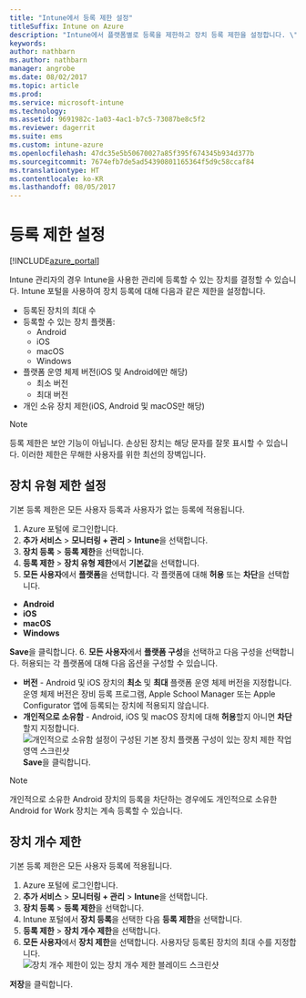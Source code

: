 ```yaml
---
title: "Intune에서 등록 제한 설정"
titleSuffix: Intune on Azure
description: "Intune에서 플랫폼별로 등록을 제한하고 장치 등록 제한을 설정합니다. \""
keywords: 
author: nathbarn
ms.author: nathbarn
manager: angrobe
ms.date: 08/02/2017
ms.topic: article
ms.prod: 
ms.service: microsoft-intune
ms.technology: 
ms.assetid: 9691982c-1a03-4ac1-b7c5-73087be8c5f2
ms.reviewer: dagerrit
ms.suite: ems
ms.custom: intune-azure
ms.openlocfilehash: 47dc35e5b50670027a85f395f674345b934d377b
ms.sourcegitcommit: 7674efb7de5ad54390801165364f5d9c58ccaf84
ms.translationtype: HT
ms.contentlocale: ko-KR
ms.lasthandoff: 08/05/2017
---
```

# <a name="set-enrollment-restrictions"></a>등록 제한 설정

[!INCLUDE[azure_portal](./includes/azure_portal.md)]

Intune 관리자의 경우 Intune을 사용한 관리에 등록할 수 있는 장치를 결정할 수 있습니다. Intune 포털을 사용하여 장치 등록에 대해 다음과 같은 제한을 설정합니다.

- 등록된 장치의 최대 수
- 등록할 수 있는 장치 플랫폼:
  - Android
  - iOS
  - macOS
  - Windows
- 플랫폼 운영 체제 버전(iOS 및 Android에만 해당)
  - 최소 버전
  - 최대 버전
- 개인 소유 장치 제한(iOS, Android 및 macOS만 해당)

>[!NOTE]
>등록 제한은 보안 기능이 아닙니다. 손상된 장치는 해당 문자를 잘못 표시할 수 있습니다. 이러한 제한은 무해한 사용자를 위한 최선의 장벽입니다.

## <a name="set-device-type-restrictions"></a>장치 유형 제한 설정
기본 등록 제한은 모든 사용자 등록과 사용자가 없는 등록에 적용됩니다.
1. Azure 포털에 로그인합니다.
2. **추가 서비스** > **모니터링 + 관리** > **Intune**을 선택합니다.
3. **장치 등록** > **등록 제한**을 선택합니다.
4. **등록 제한** > **장치 유형 제한**에서 **기본값**을 선택합니다.
5. **모든 사용자**에서 **플랫폼**을 선택합니다. 각 플랫폼에 대해 **허용** 또는 **차단**을 선택합니다.
  - **Android**
  - **iOS**
  - **macOS**
  - **Windows**

  **Save**을 클릭합니다.
6. **모든 사용자**에서 **플랫폼 구성**을 선택하고 다음 구성을 선택합니다. 허용되는 각 플랫폼에 대해 다음 옵션을 구성할 수 있습니다.
  - **버전** - Android 및 iOS 장치의 **최소** 및 **최대** 플랫폼 운영 체제 버전을 지정합니다. 운영 체제 버전은 장비 등록 프로그램, Apple School Manager 또는 Apple Configurator 앱에 등록되는 장치에 적용되지 않습니다.
  - **개인적으로 소유함** - Android, iOS 및 macOS 장치에 대해 **허용**할지 아니면 **차단**할지 지정합니다.
  ![개인적으로 소유함 설정이 구성된 기본 장치 플랫폼 구성이 있는 장치 제한 작업 영역 스크린샷](media/device-restrictions-platform-configurations.png)
  **Save**을 클릭합니다.

>[!NOTE]
>개인적으로 소유한 Android 장치의 등록을 차단하는 경우에도 개인적으로 소유한 Android for Work 장치는 계속 등록할 수 있습니다.

## <a name="set-device-limit-restrictions"></a>장치 개수 제한
기본 등록 제한은 모든 사용자 등록에 적용됩니다.
1. Azure 포털에 로그인합니다.
2. **추가 서비스** > **모니터링 + 관리** > **Intune**을 선택합니다.
3. **장치 등록** > **등록 제한**을 선택합니다.
4. Intune 포털에서 **장치 등록**을 선택한 다음 **등록 제한**을 선택합니다.
5. **등록 제한** > **장치 개수 제한**을 선택합니다.
6. **모든 사용자**에서 **장치 제한**을 선택합니다. 사용자당 등록된 장치의 최대 수를 지정합니다.  
![장치 개수 제한이 있는 장치 개수 제한 블레이드 스크린샷](./media/device-restrictions-limit.png)

  **저장**을 클릭합니다.
